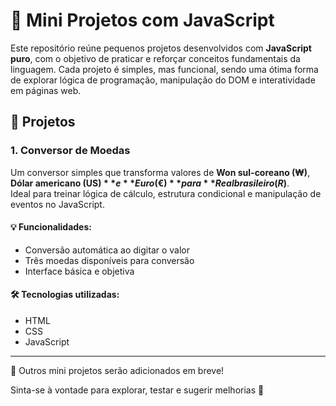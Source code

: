 # 🧠 Mini Projetos com JavaScript

Este repositório reúne pequenos projetos desenvolvidos com **JavaScript puro**, com o objetivo de praticar e reforçar conceitos fundamentais da linguagem. Cada projeto é simples, mas funcional, sendo uma ótima forma de explorar lógica de programação, manipulação do DOM e interatividade em páginas web.

## 📌 Projetos

### 1. Conversor de Moedas

Um conversor simples que transforma valores de **Won sul-coreano (₩)**, **Dólar americano (US$)** e **Euro (€)** para **Real brasileiro (R$)**.  
Ideal para treinar lógica de cálculo, estrutura condicional e manipulação de eventos no JavaScript.

#### 💡 Funcionalidades:
- Conversão automática ao digitar o valor
- Três moedas disponíveis para conversão
- Interface básica e objetiva

#### 🛠 Tecnologias utilizadas:
- HTML
- CSS
- JavaScript

---

📁 Outros mini projetos serão adicionados em breve!

Sinta-se à vontade para explorar, testar e sugerir melhorias 🚀
